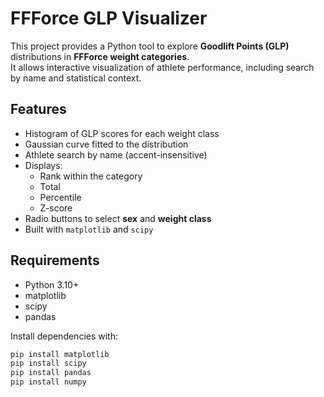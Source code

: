 # FFForce GLP Visualizer

This project provides a Python tool to explore **Goodlift Points (GLP)** distributions in **FFForce weight categories**.  
It allows interactive visualization of athlete performance, including search by name and statistical context.

## Features

- Histogram of GLP scores for each weight class  
- Gaussian curve fitted to the distribution  
- Athlete search by name (accent-insensitive)  
- Displays:
  - Rank within the category  
  - Total  
  - Percentile  
  - Z-score  
- Radio buttons to select **sex** and **weight class**  
- Built with `matplotlib` and `scipy`

## Requirements

- Python 3.10+  
- matplotlib  
- scipy  
- pandas  

Install dependencies with:

```bash
pip install matplotlib
pip install scipy
pip install pandas
pip install numpy
